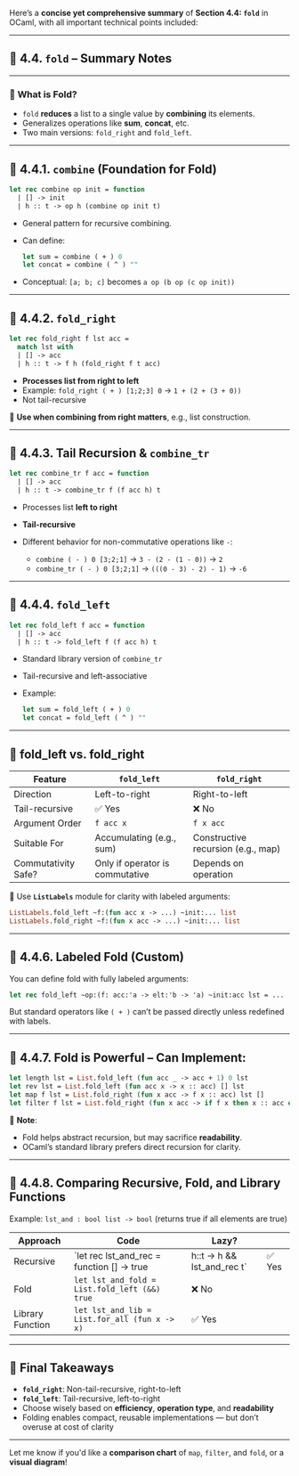 Here’s a **concise yet comprehensive summary** of **Section 4.4: `fold`** in OCaml, with all important technical points included:

---

## 📘 4.4. `fold` – Summary Notes

---

### 🔧 **What is Fold?**

* `fold` **reduces** a list to a single value by **combining** its elements.
* Generalizes operations like **sum**, **concat**, etc.
* Two main versions: `fold_right` and `fold_left`.

---

## 🔹 4.4.1. `combine` (Foundation for Fold)

```ocaml
let rec combine op init = function
  | [] -> init
  | h :: t -> op h (combine op init t)
```

* General pattern for recursive combining.

* Can define:

  ```ocaml
  let sum = combine ( + ) 0
  let concat = combine ( ^ ) ""
  ```

* Conceptual: `[a; b; c]` becomes `a op (b op (c op init))`

---

## 🔹 4.4.2. `fold_right`

```ocaml
let rec fold_right f lst acc =
  match lst with
  | [] -> acc
  | h :: t -> f h (fold_right f t acc)
```

* **Processes list from right to left**
* Example: `fold_right ( + ) [1;2;3] 0` → `1 + (2 + (3 + 0))`
* Not tail-recursive

🧠 **Use when combining from right matters**, e.g., list construction.

---

## 🔹 4.4.3. Tail Recursion & `combine_tr`

```ocaml
let rec combine_tr f acc = function
  | [] -> acc
  | h :: t -> combine_tr f (f acc h) t
```

* Processes list **left to right**
* **Tail-recursive**
* Different behavior for non-commutative operations like `-`:

  * `combine ( - ) 0 [3;2;1]` → `3 - (2 - (1 - 0))` → `2`
  * `combine_tr ( - ) 0 [3;2;1]` → `(((0 - 3) - 2) - 1)` → `-6`

---

## 🔹 4.4.4. `fold_left`

```ocaml
let rec fold_left f acc = function
  | [] -> acc
  | h :: t -> fold_left f (f acc h) t
```

* Standard library version of `combine_tr`
* Tail-recursive and left-associative
* Example:

  ```ocaml
  let sum = fold_left ( + ) 0
  let concat = fold_left ( ^ ) ""
  ```

---

## 🔸 fold\_left vs. fold\_right

| Feature             | `fold_left`                     | `fold_right`                       |
| ------------------- | ------------------------------- | ---------------------------------- |
| Direction           | Left-to-right                   | Right-to-left                      |
| Tail-recursive      | ✅ Yes                           | ❌ No                               |
| Argument Order      | `f acc x`                       | `f x acc`                          |
| Suitable For        | Accumulating (e.g., sum)        | Constructive recursion (e.g., map) |
| Commutativity Safe? | Only if operator is commutative | Depends on operation               |

📌 Use **`ListLabels`** module for clarity with labeled arguments:

```ocaml
ListLabels.fold_left ~f:(fun acc x -> ...) ~init:... list
ListLabels.fold_right ~f:(fun x acc -> ...) ~init:... list
```

---

## 🔹 4.4.6. Labeled Fold (Custom)

You can define fold with fully labeled arguments:

```ocaml
let rec fold_left ~op:(f: acc:'a -> elt:'b -> 'a) ~init:acc lst = ...
```

But standard operators like `( + )` can’t be passed directly unless redefined with labels.

---

## 🔹 4.4.7. Fold is Powerful – Can Implement:

```ocaml
let length lst = List.fold_left (fun acc _ -> acc + 1) 0 lst
let rev lst = List.fold_left (fun acc x -> x :: acc) [] lst
let map f lst = List.fold_right (fun x acc -> f x :: acc) lst []
let filter f lst = List.fold_right (fun x acc -> if f x then x :: acc else acc) lst []
```

🧠 **Note**:

* Fold helps abstract recursion, but may sacrifice **readability**.
* OCaml’s standard library prefers direct recursion for clarity.

---

## 🔹 4.4.8. Comparing Recursive, Fold, and Library Functions

Example: `lst_and : bool list -> bool` (returns true if all elements are true)

| Approach         | Code                                           | Lazy?                          |       |
| ---------------- | ---------------------------------------------- | ------------------------------ | ----- |
| Recursive        | \`let rec lst\_and\_rec = function \[] -> true | h::t -> h && lst\_and\_rec t\` | ✅ Yes |
| Fold             | `let lst_and_fold = List.fold_left (&&) true`  | ❌ No                           |       |
| Library Function | `let lst_and_lib = List.for_all (fun x -> x)`  | ✅ Yes                          |       |

---

## 📌 Final Takeaways

* **`fold_right`**: Non-tail-recursive, right-to-left
* **`fold_left`**: Tail-recursive, left-to-right
* Choose wisely based on **efficiency**, **operation type**, and **readability**
* Folding enables compact, reusable implementations — but don’t overuse at cost of clarity

---

Let me know if you'd like a **comparison chart** of `map`, `filter`, and `fold`, or a **visual diagram**!
